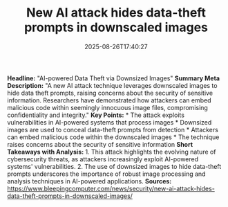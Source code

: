 ﻿---
title: "New AI attack hides data-theft prompts in downscaled images"
date: "2025-08-26T17:40:27"
category: "Markets"
summary: ""
slug: "new ai attack hides datatheft prompts in downscaled images"
source_urls:
  - "https://www.bleepingcomputer.com/news/security/new-ai-attack-hides-data-theft-prompts-in-downscaled-images/"
seo:
  title: "New AI attack hides data-theft prompts in downscaled images | Hash n Hedge"
  description: ""
  keywords: ["news", "markets", "brief"]
---
**Headline:** "AI-powered Data Theft via Downsized Images"  **Summary Meta Description:** "A new AI attack technique leverages downscaled images to hide data theft prompts, raising concerns about the security of sensitive information. Researchers have demonstrated how attackers can embed malicious code within seemingly innocuous image files, compromising confidentiality and integrity."  **Key Points:**  * The attack exploits vulnerabilities in AI-powered systems that process images * Downsized images are used to conceal data-theft prompts from detection * Attackers can embed malicious code within the downscaled images * The technique raises concerns about the security of sensitive information  **Short Takeaways with Analysis:**  1. This attack highlights the evolving nature of cybersecurity threats, as attackers increasingly exploit AI-powered systems' vulnerabilities. 2. The use of downsized images to hide data-theft prompts underscores the importance of robust image processing and analysis techniques in AI-powered applications.  **Sources:**  https://www.bleepingcomputer.com/news/security/new-ai-attack-hides-data-theft-prompts-in-downscaled-images/ 
